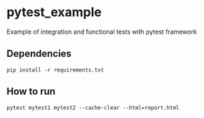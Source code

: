 # pytest\_example

Example of integration and functional tests with pytest framework

## Dependencies

`pip install -r requirements.txt`

## How to run

`pytest mytest1 mytest2 --cache-clear --html=report.html`
